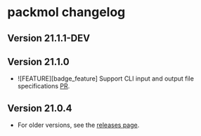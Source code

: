 packmol changelog
===========================
  
[badge-breaking]: https://img.shields.io/badge/BREAKING-red.svg
[badge-deprecation]: https://img.shields.io/badge/Deprecation-orange.svg
[badge-feature]: https://img.shields.io/badge/Feature-green.svg
[badge-experimental]: https://img.shields.io/badge/Experimental-yellow.svg
[badge-enhancement]: https://img.shields.io/badge/Enhancement-blue.svg
[badge-bugfix]: https://img.shields.io/badge/Bugfix-purple.svg
[badge-fix]: https://img.shields.io/badge/Fix-purple.svg
[badge-info]: https://img.shields.io/badge/Info-gray.svg

Version 21.1.1-DEV
-------------

Version 21.1.0
-------------
- ![FEATURE][badge_feature] Support CLI input and output file specifications [PR](https://github.com/m3g/packmol/pull/101).

Version 21.0.4
-------------
- For older versions, see the [releases page](https://github.com/m3g/packmol/releases).

